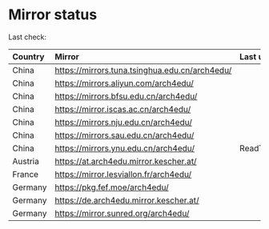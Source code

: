 <script src="./time.js"></script>
# Mirror status
Last check: <script type="text/javascript">localize(1689567848.3846028);</script>

|Country|Mirror|Last update|
|:------|:-----|:----------|
|China|https://mirrors.tuna.tsinghua.edu.cn/arch4edu/|<script type="text/javascript">localize(1689532769);</script>|
|China|https://mirrors.aliyun.com/arch4edu/|<script type="text/javascript">localize(1689489199);</script>|
|China|https://mirrors.bfsu.edu.cn/arch4edu/|<script type="text/javascript">localize(1689532769);</script>|
|China|https://mirror.iscas.ac.cn/arch4edu/|<script type="text/javascript">localize(1689532769);</script>|
|China|https://mirrors.nju.edu.cn/arch4edu/|<script type="text/javascript">localize(1689532769);</script>|
|China|https://mirrors.sau.edu.cn/arch4edu/|<script type="text/javascript">localize(1689532769);</script>|
|China|https://mirrors.ynu.edu.cn/arch4edu/|ReadTimeout|
|Austria|https://at.arch4edu.mirror.kescher.at/|<script type="text/javascript">localize(1689532769);</script>|
|France|https://mirror.lesviallon.fr/arch4edu/|<script type="text/javascript">localize(1689402753);</script>|
|Germany|https://pkg.fef.moe/arch4edu/|<script type="text/javascript">localize(1689532769);</script>|
|Germany|https://de.arch4edu.mirror.kescher.at/|<script type="text/javascript">localize(1689532769);</script>|
|Germany|https://mirror.sunred.org/arch4edu/|<script type="text/javascript">localize(1689532769);</script>|

<script src="./tablefilter/tablefilter.js"></script>
<script src="./table.js"></script>